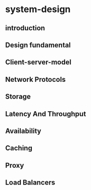 # system-design
## introduction
## Design fundamental
## Client-server-model
## Network Protocols
## Storage
## Latency And Throughput
## Availability
## Caching
## Proxy
## Load Balancers
